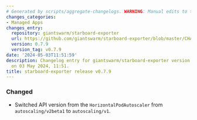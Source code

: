 ```yaml
---
# Generated by scripts/aggregate-changelogs. WARNING: Manual edits to this files will be overwritten.
changes_categories:
- Managed Apps
changes_entry:
  repository: giantswarm/starboard-exporter
  url: https://github.com/giantswarm/starboard-exporter/blob/master/CHANGELOG.md#079---2024-05-03
  version: 0.7.9
  version_tag: v0.7.9
date: '2024-05-03T11:51:59'
description: Changelog entry for giantswarm/starboard-exporter version 0.7.9, published
  on 03 May 2024, 11:51.
title: starboard-exporter release v0.7.9
---
```


### Changed
- Switched API version from the `HorizontalPodAutoscaler` from `autoscaling/v2beta1` to `autoscaling/v1`.
